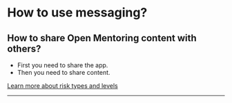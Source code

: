 # How to use messaging?

## How to share Open Mentoring content with others?


 * First you need to share the app.
 * Then you need to share content.

[Learn more about risk types and levels](resources/risk-assessment.md)
***